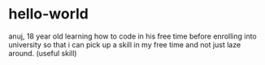 # hello-world

anuj, 18 year old learning how to code in his free time before enrolling into university so that i can pick up a skill in my free time and not just laze around. (useful skill)
